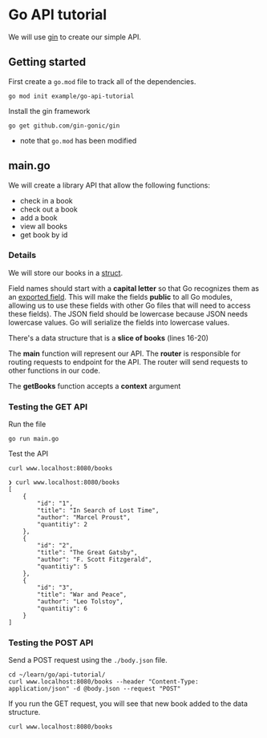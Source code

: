 # Go API tutorial
We will use [gin]() to create our simple API.


## Getting started
First create a `go.mod` file to track all of the dependencies.
```
go mod init example/go-api-tutorial
```

Install the gin framework
```
go get github.com/gin-gonic/gin
```
- note that `go.mod` has been modified


## main.go
We will create a library API that allow the following functions:
- check in a book
- check out a book
- add a book
- view all books
- get book by id

### Details

We will store our books in a [struct]().

Field names should start with a **capital letter** so that Go recognizes them as an [exported field](). This will make the fields **public** to all Go modules, allowing us to use these fields with other Go files that will need to access these fields). The JSON field should be lowercase because JSON needs lowercase values. Go will serialize the fields into lowercase values.

There's a data structure that is a **slice of books** (lines 16-20)

The **main** function will represent our API. The **router** is responsible for routing requests to endpoint for the API. The router will send requests to other functions in our code.

The **getBooks** function accepts a **context** argument

### Testing the GET API
Run the file
```
go run main.go
```

Test the API
```
curl www.localhost:8080/books
```

```
❯ curl www.localhost:8080/books
[
    {
        "id": "1",
        "title": "In Search of Lost Time",
        "author": "Marcel Proust",
        "quantitiy": 2
    },
    {
        "id": "2",
        "title": "The Great Gatsby",
        "author": "F. Scott Fitzgerald",
        "quantitiy": 5
    },
    {
        "id": "3",
        "title": "War and Peace",
        "author": "Leo Tolstoy",
        "quantitiy": 6
    }
]
```

### Testing the POST API
Send a POST request using the `./body.json` file. 
```
cd ~/learn/go/api-tutorial/
curl www.localhost:8080/books --header "Content-Type: application/json" -d @body.json --request "POST"
```

If you run the GET request, you will see that new book added to the data structure.
```
curl www.localhost:8080/books
```
